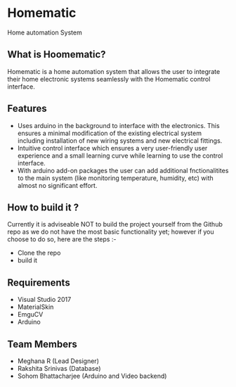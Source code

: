 # Homematic
Home automation System

## What is Hoomematic?
Homematic is a home automation system that allows the user to integrate their home electronic systems seamlessly with the Homematic control interface.

## Features
- Uses arduino in the background to interface with the electronics. This ensures a minimal modification of the existing electrical system including installation of new wiring systems and new electrical fittings.
- Intuitive control interface which ensures a very user-friendly user experience and a small learning curve while learning to use the control interface.
- With arduino add-on packages the user can add additional fnctionalitites to the main system (like monitoring temperature, humidity, etc) with almost no significant effort.


## How to build it ?
Currently it is adviseable NOT to build the project yourself from the Github repo as we do not have the most basic functionality yet; however if you choose to do so, here are the steps :-
- Clone the repo
- build it

## Requirements
- Visual Studio 2017
- MaterialSkin
- EmguCV
- Arduino

## Team Members
- Meghana R (Lead Designer)
- Rakshita Srinivas (Database)
- Sohom Bhattacharjee (Arduino and Video backend)
